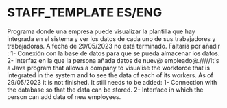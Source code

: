 # STAFF_TEMPLATE ES/ENG
Programa donde una empresa puede visualizar la plantilla que hay integrada en el sistema y ver los datos de cada uno de sus trabajadores y trabajadoras. A fecha de 29/05/2023 no está terminado. 
Faltaría por añadir :
1- Conexión con la base de datos para que se pueda almacenar los datos.
2- Interfaz en la que la persona añada datos de nuev@ empleado@./////It's a Java program that allows a company to visualise the workforce that is integrated in the system and to see the data of each of its workers. As of 29/05/2023 it is not finished. 
It still needs to be added:
1- Connection with the database so that the data can be stored.
2- Interface in which the person can add data of new employees.
